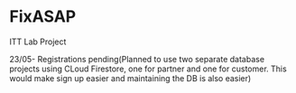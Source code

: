 # FixASAP
 
ITT Lab Project



23/05- Registrations pending(Planned to use two separate database projects using CLoud Firestore, one for partner and one for customer. This would make sign up easier and maintaining the DB is also easier)
